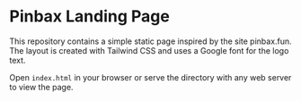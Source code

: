 # Pinbax Landing Page

This repository contains a simple static page inspired by the site pinbax.fun. The layout is created with Tailwind CSS and uses a Google font for the logo text.

Open `index.html` in your browser or serve the directory with any web server to view the page.
